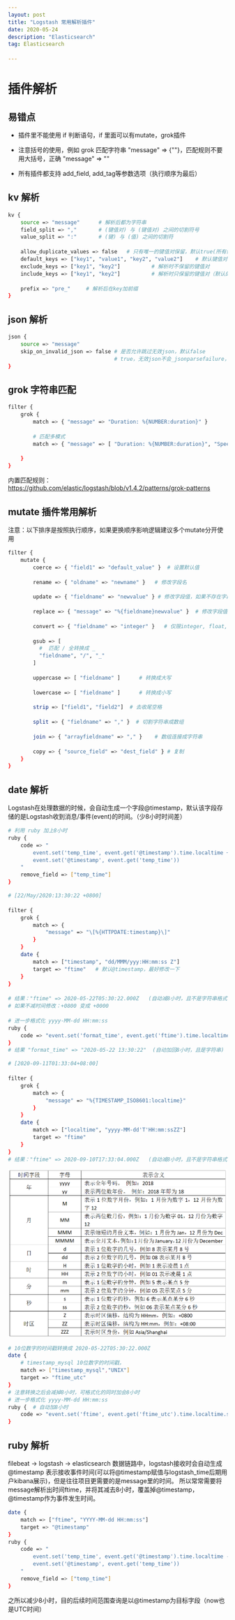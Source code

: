```yaml
---
layout: post
title: "Logstash 常用解析插件"
date: 2020-05-24
description: "Elasticsearch"
tag: Elasticsearch

---
```


# 插件解析

## 易错点

- 插件里不能使用 if 判断语句，if 里面可以有mutate，grok插件

- 注意括号的使用，例如 grok 匹配字符串 "message" => {""}，匹配规则不要用大括号，正确 "message" => ""

- 所有插件都支持 add_field, add_tag等参数选项（执行顺序为最后）


## kv 解析

```sh
kv {
	source => "message"      # 解析后都为字符串
	field_split => ","       # (键值对) 与 (键值对) 之间的切割符号
	value_split => ":"       # (键) 与 (值) 之间的切割符

	allow_duplicate_values => false   # 只有唯一的键值对保留，默认true(所有保留)
	default_keys => ["key1", "value1", "key2", "value2"]    # 默认键值对
	exclude_keys => ["key1", "key2"]          # 解析时不保留的键值对
	include_keys => ["key1", "key2"]          # 解析时只保留的键值对（默认的也会保留）

	prefix => "pre_"     # 解析后在key加前缀
}

```

## json 解析

```sh
json {
	source => "message" 
	skip_on_invalid_json => false # 是否允许跳过无效json，默认false
                                  # true，无效json不会_jsonparsefailure，但是还是会读取到message
}
```



## grok 字符串匹配

```sh
filter {
	grok { 
	  	match => { "message" => "Duration: %{NUMBER:duration}" }

	  	# 匹配多模式
	  	match => { "message" => [ "Duration: %{NUMBER:duration}", "Speed: %{NUMBER:speed}" ] }

	}
}
```

内置匹配规则：https://github.com/elastic/logstash/blob/v1.4.2/patterns/grok-patterns



## mutate 插件常用解析

注意：以下排序是按照执行顺序，如果更换顺序影响逻辑建议多个mutate分开使用

```sh
filter {
	mutate {
		coerce => { "field1" => "default_value" }  # 设置默认值

		rename => { "oldname" => "newname" }   # 修改字段名

		update => { "fieldname" => "newvalue" } # 修改字段值，如果不存在字段则不操作

		replace => { "message" => "%{fieldname}newvalue" }  # 修改字段值
 
		convert => { "fieldname" => "integer" }   # 仅限integer, float, string, boolean
		
		gsub => [
          #  匹配 / 全转换成 _
          "fieldname", "/", "_"
        ]

        uppercase => [ "fieldname" ]      # 转换成大写

        lowercase => [ "fieldname" ]      # 转换成小写

		strip => ["field1", "field2"]  # 去收尾空格

		split => { "fieldname" => "," }  # 切割字符串成数组

		join => { "arrayfieldname" => "," }    # 数组连接成字符串

		copy => { "source_field" => "dest_field" } # 复制
	}
}
```


## date 解析

Logstash在处理数据的时候，会自动生成一个字段@timestamp，默认该字段存储的是Logstash收到消息/事件(event)的时间。（少8小时时间差）

```sh
# 利用 ruby 加上8小时
ruby {
	code => "
		event.set('temp_time', event.get('@timestamp').time.localtime + 8*60*60)
		event.set('@timestamp', event.get('temp_time'))
	"
	remove_field => ["temp_time"]
}
```


```sh
# [22/May/2020:13:30:22 +0800]

filter {
	grok {
		match => {
			"message" => "\[%{HTTPDATE:timestamp}\]"
		}
	}
	date {
		match => ["timestamp", "dd/MMM/yyy:HH:mm:ss Z"]
		target => "ftime"   # 默认@timestamp，最好修改一下
	}
}

# 结果："ftime" => 2020-05-22T05:30:22.000Z   (自动减8小时，且不是字符串格式了)
# 如果不减时间修改：+0800 变成 +0000

# 进一步格式化 yyyy-MM-dd HH:mm:ss
ruby {
	code => "event.set('format_time', event.get('ftime').time.localtime.strftime('%Y-%m-%d %H:%M:%S'))"
}
# 结果 "format_time" => "2020-05-22 13:30:22"  (自动加回8小时，且是字符串)
```


```sh
# [2020-09-11T01:33:04+08:00]

filter {
	grok {
		match => {
			"message" => "%{TIMESTAMP_ISO8601:localtime}"
		}
	}
	date {
		match => ["localtime", "yyyy-MM-dd'T'HH:mm:ssZZ"]
		target => "ftime"
	}
}
# 结果："ftime" => 2020-09-10T17:33:04.000Z   (自动减8小时，且不是字符串格式了)
```

![png](/images/posts/all/时间匹配规则表.png)

```sh
# 10位数字的时间戳转换成 2020-05-22T05:30:22.000Z
date {
    # timestamp_mysql 10位数字的时间戳，
    match => ["timestamp_mysql","UNIX"]
    target => "ftime_utc"
}
# 注意转换之后会减掉8小时，可格式化的同时加会8小时
# 进一步格式化 yyyy-MM-dd HH:mm:ss
ruby {  # 自动加8小时
	code => "event.set('ftime', event.get('ftime_utc').time.localtime.strftime('%Y-%m-%d %H:%M:%S'))"
}
```



## ruby 解析

filebeat -> logstash -> elasticsearch 数据链路中，logstash接收时会自动生成@timestamp 表示接收事件时间(可以将@timestamp赋值与logstash_time后期用户kibana展示)，但是往往项目更需要的是message里的时间。
所以常常需要将message解析出时间ftime，并将其减去8小时，覆盖掉@timestamp，@timestamp作为事件发生时间。
```sh
date {
    match => ["ftime", "YYYY-MM-dd HH:mm:ss"]
    target => "@timestamp"
}
ruby {
	code => "
		event.set('temp_time', event.get('@timestamp').time.localtime - 8*60*60)
		event.set('@timestamp', event.get('temp_time'))
	"
	remove_field => ["temp_time"]
}
```
之所以减少8小时，目的后续时间范围查询是以@timestamp为目标字段（now也是UTC时间）


